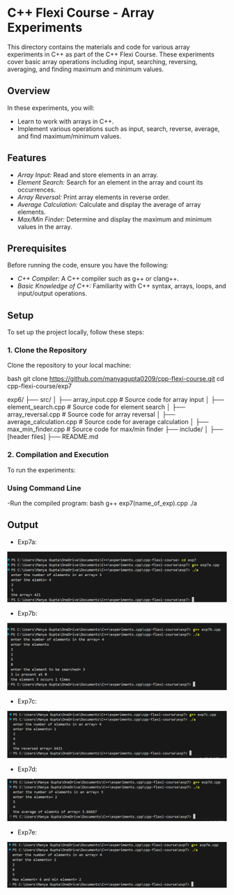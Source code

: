 # C++ Flexi Course - Array Experiments

This directory contains the materials and code for various array experiments in C++ as part of the C++ Flexi Course. These experiments cover basic array operations including input, searching, reversing, averaging, and finding maximum and minimum values.

## Overview

In these experiments, you will:
- Learn to work with arrays in C++.
- Implement various operations such as input, search, reverse, average, and find maximum/minimum values.

## Features

- *Array Input:* Read and store elements in an array.
- *Element Search:* Search for an element in the array and count its occurrences.
- *Array Reversal:* Print array elements in reverse order.
- *Average Calculation:* Calculate and display the average of array elements.
- *Max/Min Finder:* Determine and display the maximum and minimum values in the array.

## Prerequisites

Before running the code, ensure you have the following:
- *C++ Compiler:* A C++ compiler such as g++ or clang++.
- *Basic Knowledge of C++:* Familiarity with C++ syntax, arrays, loops, and input/output operations.

## Setup

To set up the project locally, follow these steps:

### 1. Clone the Repository

Clone the repository to your local machine:

bash
git clone https://github.com/manyagupta0209/cpp-flexi-course.git
cd cpp-flexi-course/exp7

exp6/
├── src/
│   ├── array_input.cpp         # Source code for array input
│   ├── element_search.cpp       # Source code for element search
│   ├── array_reversal.cpp       # Source code for array reversal
│   ├── average_calculation.cpp  # Source code for average calculation
│   ├── max_min_finder.cpp       # Source code for max/min finder
├── include/
│   ├── [header files]
├── README.md  


### 2. Compilation and Execution
 To run the experiments:

### Using Command Line

-Run the compiled program:
    bash
    g++ exp7(name_of_exp).cpp
    ./a
    

## Output
- Exp7a:

![alt text](outputExp7a.png)

- Exp7b:

![alt text](outputExp7b.png)

- Exp7c:

![alt text](outputExp7c.png)

- Exp7d:

![alt text](outputExp7d.png)

- Exp7e:

![alt text](outputExp7e.png)